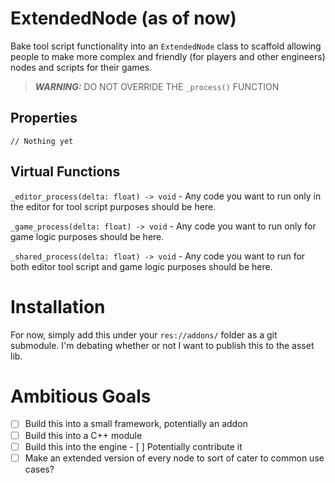 # ExtendedNode (as of now)
Bake tool script functionality into an `ExtendedNode` class to scaffold allowing people to make more complex and friendly (for players and other engineers) nodes and scripts for their games.

> **_WARNING:_** DO NOT OVERRIDE THE `_process()` FUNCTION

## Properties

`// Nothing yet`

## Virtual Functions

`_editor_process(delta: float) -> void` - Any code you want to run only in the editor for tool script purposes should be here.

`_game_process(delta: float) -> void` - Any code you want to run only for game logic purposes should be here.

`_shared_process(delta: float) -> void` - Any code you want to run for both editor tool script and game logic purposes should be here.

# Installation
For now, simply add this under your `res://addons/` folder as a git submodule. I'm debating whether or not I want to publish this to the asset lib.
# Ambitious Goals
- [ ] Build this into a small framework, potentially an addon
- [ ] Build this into a C++ module
- [ ] Build this into the engine
		- [ ] Potentially contribute it
- [ ] Make an extended version of every node to sort of cater to common use cases?

